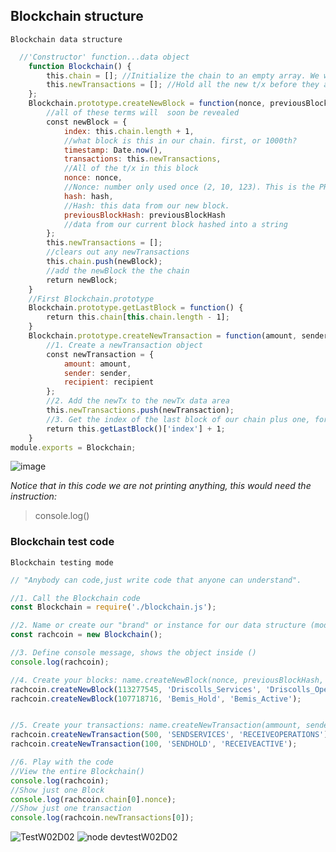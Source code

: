 ## Blockchain structure
`Blockchain data structure`

```java.js
  //'Constructor' function...data object 
	function Blockchain() {
	    this.chain = []; //Initialize the chain to an empty array. We will store all of our blocks here. 
	    this.newTransactions = []; //Hold all the new t/x before they are "mined" into a block 
	};
	Blockchain.prototype.createNewBlock = function(nonce, previousBlockHash, hash) {
	    //all of these terms will  soon be revealed
	    const newBlock = {
	        index: this.chain.length + 1,
	        //what block is this in our chain. first, or 1000th? 
	        timestamp: Date.now(),
	        transactions: this.newTransactions,
	        //All of the t/x in this block
	        nonce: nonce,
	        //Nonce: number only used once (2, 10, 123). This is the PROOF that we actually created a legit block.
	        hash: hash,
	        //Hash: this data from our new block.
	        previousBlockHash: previousBlockHash
	        //data from our current block hashed into a string
	    };
	    this.newTransactions = [];
	    //clears out any newTransactions
	    this.chain.push(newBlock);
	    //add the newBlock the the chain 
	    return newBlock;
	}
	//First Blockchain.prototype
	Blockchain.prototype.getLastBlock = function() {
	    return this.chain[this.chain.length - 1];
	}
	Blockchain.prototype.createNewTransaction = function(amount, sender, recipient) {
	    //1. Create a newTransaction object
	    const newTransaction = {
	        amount: amount,
	        sender: sender,
	        recipient: recipient
	    };
	    //2. Add the newTx to the newTx data area
	    this.newTransactions.push(newTransaction);
	    //3. Get the index of the last block of our chain plus one, for a new block. 
	    return this.getLastBlock()['index'] + 1;
	}
module.exports = Blockchain;
```
![image](https://user-images.githubusercontent.com/88910721/130320908-7e946afc-7c32-4df5-917f-e4156f24d825.png)

*Notice that in this code we are not printing anything, this would need the instruction:*
>console.log()

### Blockchain test code
`Blockchain testing mode`

```java.js
// "Anybody can code,just write code that anyone can understand".

//1. Call the Blockchain code
const Blockchain = require('./blockchain.js');

//2. Name or create our "brand" or instance for our data structure (modules)
const rachcoin = new Blockchain(); 

//3. Define console message, shows the object inside ()
console.log(rachcoin);

//4. Create your blocks: name.createNewBlock(nonce, previousBlockHash, hash)
rachcoin.createNewBlock(113277545, 'Driscolls_Services', 'Driscolls_Operations');
rachcoin.createNewBlock(107718716, 'Bemis_Hold', 'Bemis_Active');


//5. Create your transactions: name.createNewTransaction(ammount, sender, receiver)
rachcoin.createNewTransaction(500, 'SENDSERVICES', 'RECEIVEOPERATIONS');
rachcoin.createNewTransaction(100, 'SENDHOLD', 'RECEIVEACTIVE');

//6. Play with the code
//View the entire Blockchain()
console.log(rachcoin);
//Show just one Block
console.log(rachcoin.chain[0].nonce);
//Show just one transaction
console.log(rachcoin.newTransactions[0]);
```
![TestW02D02](https://user-images.githubusercontent.com/88910721/130321293-44089b12-81da-4ae3-9b14-7331aee0f964.png)
![node devtestW02D02](https://user-images.githubusercontent.com/88910721/130321353-fb9d9987-cc74-4654-ab0d-3cdc0020a572.png)

